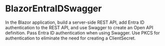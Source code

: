 # BlazorEntraIDSwagger
In the Blazor application, build a server-side REST API, add Entra ID authentication to the REST API, and use Swagger to create an Open API definition. Pass Entra ID authentication when using Swagger. Use PKCS for authentication to eliminate the need for creating a ClientSecret.

